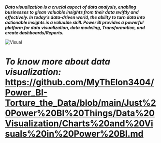 **_Data visualization is a crucial aspect of data analysis, enabling businesses to glean valuable insights from their data swiftly and effectively. In today’s data-driven world, the ability to turn data into actionable insights is a valuable skill. Power BI provides a powerful platform for data visualization, data modeling, Transformation, and create dashboards/Reports._**

![Visual](https://www.pragmatiq.co.uk/app/uploads/2020/03/power-bi-dashboard.png)

# _To know more about data visualization:_ https://github.com/MyThElon3404/Power_BI-Torture_the_Data/blob/main/Just%20Power%20BI%20Things/Data%20Visualization/Charts%20and%20Visuals%20in%20Power%20BI.md
